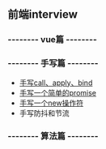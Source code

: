##  前端interview
### -------- vue篇 --------

### -------- 手写篇 --------
- [手写call、apply、bind](./手写/call、apply、bind.md)
- [手写一个简单的promise](./手写/promise.md)
- [手写一个new操作符](./手写/new.md)
- 手写防抖和节流


### -------- 算法篇 --------
